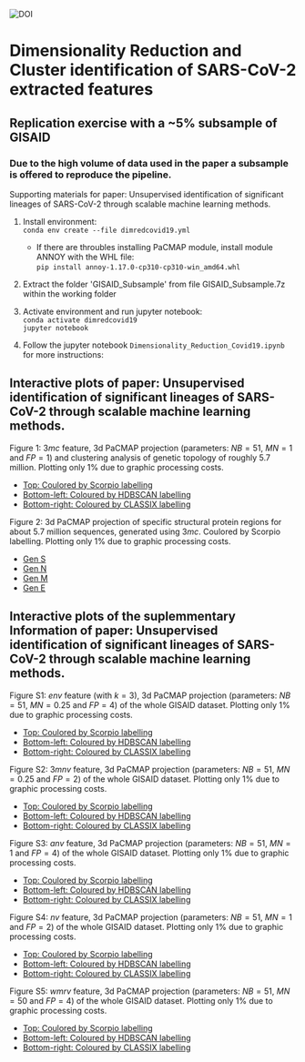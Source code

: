![DOI](https://zenodo.org/badge/534699890.svg)
# Dimensionality Reduction and Cluster identification of SARS-CoV-2 extracted features
## Replication exercise with a ~5% subsample of GISAID 
### Due to the high volume of data used in the paper a subsample is offered to reproduce the pipeline.

Supporting materials for paper: Unsupervised identification of significant lineages of SARS-CoV-2 through scalable machine learning methods.

1. Install environment:\
`conda env create --file dimredcovid19.yml`

    - If there are throubles installing PaCMAP module, install module ANNOY with the WHL file:\
`pip install annoy-1.17.0-cp310-cp310-win_amd64.whl`


1. Extract the folder 'GISAID_Subsample' from file GISAID_Subsample.7z within the working folder

1. Activate environment and run jupyter notebook:\
`conda activate dimredcovid19`\
`jupyter notebook`

1. Follow the jupyter notebook `Dimensionality_Reduction_Covid19.ipynb` for more instructions:

## Interactive plots of paper: Unsupervised identification of significant lineages of SARS-CoV-2 through scalable machine learning methods.
Figure 1: $3mc$ feature, 3d PaCMAP projection (parameters: $NB=51$, $MN=1$ and $FP=1$) and clustering analysis of genetic topology of roughly 5.7 million. Plotting only 1% due to graphic processing costs.
- [Top: Coulored by Scorpio labelling](https://raw.githack.com/robcah/dimredcovid19/main/3d_PaCMAP_Projections/3MC_PaCMAP_1pctProjectionGISAID_ColouredBy-scorpio.html)
- [Bottom-left: Coloured by HDBSCAN labelling](https://raw.githack.com/robcah/dimredcovid19/main/3d_PaCMAP_Projections/3MC_PaCMAP_1pctProjectionGISAID_ColouredBy-hdbscan.html)
- [Bottom-right: Coloured by CLASSIX labelling](https://raw.githack.com/robcah/dimredcovid19/main/3d_PaCMAP_Projections/3MC_PaCMAP_1pctProjectionGISAID_ColouredBy-classix.html)

Figure 2: 3d PaCMAP projection of specific structural protein regions for about 5.7 million sequences, generated using $3mc$. Coulored by Scorpio labelling. Plotting only 1% due to graphic processing costs.
- [Gen S](https://raw.githack.com/robcah/dimredcovid19/main/3d_PaCMAP_Projections/3MC_S_PaCMAP_1pctProjectionGISAID_ColouredBy-scorpio.html)
- [Gen N](https://raw.githack.com/robcah/dimredcovid19/main/3d_PaCMAP_Projections/3MC_N_PaCMAP_1pctProjectionGISAID_ColouredBy-scorpio.html)
- [Gen M](https://raw.githack.com/robcah/dimredcovid19/main/3d_PaCMAP_Projections/3MC_M_PaCMAP_1pctProjectionGISAID_ColouredBy-scorpio.html)
- [Gen E](https://raw.githack.com/robcah/dimredcovid19/main/3d_PaCMAP_Projections/3MC_E_PaCMAP_1pctProjectionGISAID_ColouredBy-scorpio.html)

## Interactive plots of the suplemmentary Information of paper: Unsupervised identification of significant lineages of SARS-CoV-2 through scalable machine learning methods.

Figure S1: $env$ feature (with $k=3$), 3d PaCMAP projection (parameters: $NB=51$, $MN=0.25$ and $FP=4$) of the whole GISAID dataset. Plotting only 1% due to graphic processing costs.
- [Top: Coulored by Scorpio labelling](https://raw.githack.com/robcah/dimredcovid19/main/3d_PaCMAP_Projections/ENVk3_PaCMAP_1pctProjectionGISAID_ColouredBy-scorpio.html)
- [Bottom-left: Coloured by HDBSCAN labelling](https://raw.githack.com/robcah/dimredcovid19/main/3d_PaCMAP_Projections/ENVk3_PaCMAP_1pctProjectionGISAID_ColouredBy-hdbscan.html)
- [Bottom-right: Coloured by CLASSIX labelling](https://raw.githack.com/robcah/dimredcovid19/main/3d_PaCMAP_Projections/ENVk3_PaCMAP_1pctProjectionGISAID_ColouredBy-classix.html)

Figure S2: $3mnv$ feature, 3d PaCMAP projection (parameters: $NB=51$, $MN=0.25$ and $FP=2$) of the whole GISAID dataset. Plotting only 1% due to graphic processing costs.
- [Top: Coulored by Scorpio labelling](https://raw.githack.com/robcah/dimredcovid19/main/3d_PaCMAP_Projections/3MNV_PaCMAP_1pctProjectionGISAID_ColouredBy-scorpio.html)
- [Bottom-left: Coloured by HDBSCAN labelling](https://raw.githack.com/robcah/dimredcovid19/main/3d_PaCMAP_Projections/3MNV_PaCMAP_1pctProjectionGISAID_ColouredBy-hdbscan.html)
- [Bottom-right: Coloured by CLASSIX labelling](https://raw.githack.com/robcah/dimredcovid19/main/3d_PaCMAP_Projections/3MNV_PaCMAP_1pctProjectionGISAID_ColouredBy-classix.html)

Figure S3: $anv$ feature, 3d PaCMAP projection (parameters: $NB=51$, $MN=1$ and $FP=4$) of the whole GISAID dataset. Plotting only 1% due to graphic processing costs.
- [Top: Coulored by Scorpio labelling](https://raw.githack.com/robcah/dimredcovid19/main/3d_PaCMAP_Projections/ANV_PaCMAP_1pctProjectionGISAID_ColouredBy-scorpio.html)
- [Bottom-left: Coloured by HDBSCAN labelling](https://raw.githack.com/robcah/dimredcovid19/main/3d_PaCMAP_Projections/ANV_PaCMAP_1pctProjectionGISAID_ColouredBy-hdbscan.html)
- [Bottom-right: Coloured by CLASSIX labelling](https://raw.githack.com/robcah/dimredcovid19/main/3d_PaCMAP_Projections/ANV_PaCMAP_1pctProjectionGISAID_ColouredBy-classix.html)

Figure S4: $nv$ feature, 3d PaCMAP projection (parameters: $NB=51$, $MN=1$ and $FP=2$) of the whole GISAID dataset. Plotting only 1% due to graphic processing costs.
- [Top: Coulored by Scorpio labelling](https://raw.githack.com/robcah/dimredcovid19/main/3d_PaCMAP_Projections/NV_PaCMAP_1pctProjectionGISAID_ColouredBy-scorpio.html)
- [Bottom-left: Coloured by HDBSCAN labelling](https://raw.githack.com/robcah/dimredcovid19/main/3d_PaCMAP_Projections/NV_PaCMAP_1pctProjectionGISAID_ColouredBy-hdbscan.html)
- [Bottom-right: Coloured by CLASSIX labelling](https://raw.githack.com/robcah/dimredcovid19/main/3d_PaCMAP_Projections/NV_PaCMAP_1pctProjectionGISAID_ColouredBy-classix.html)

Figure S5: $wmrv$ feature, 3d PaCMAP projection (parameters: $NB=51$, $MN=50$ and $FP=4$) of the whole GISAID dataset. Plotting only 1% due to graphic processing costs.
- [Top: Coulored by Scorpio labelling](https://raw.githack.com/robcah/dimredcovid19/main/3d_PaCMAP_Projections/WMRV_PaCMAP_1pctProjectionGISAID_ColouredBy-scorpio.html)
- [Bottom-left: Coloured by HDBSCAN labelling](https://raw.githack.com/robcah/dimredcovid19/main/3d_PaCMAP_Projections/WMRV_PaCMAP_1pctProjectionGISAID_ColouredBy-hdbscan.html)
- [Bottom-right: Coloured by CLASSIX labelling](https://raw.githack.com/robcah/dimredcovid19/main/3d_PaCMAP_Projections/WMRV_PaCMAP_1pctProjectionGISAID_ColouredBy-classix.html)

